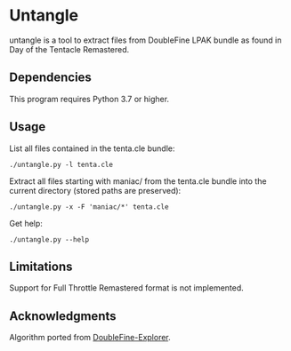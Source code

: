 # Untangle

untangle is a tool to extract files from DoubleFine LPAK bundle as found
in Day of the Tentacle Remastered.

## Dependencies

This program requires Python 3.7 or higher.

## Usage

List all files contained in the tenta.cle bundle:

    ./untangle.py -l tenta.cle

Extract all files starting with maniac/ from the tenta.cle bundle into
the current directory (stored paths are preserved):

    ./untangle.py -x -F 'maniac/*' tenta.cle

Get help:

    ./untangle.py --help

## Limitations

Support for Full Throttle Remastered format is not implemented.

## Acknowledgments

Algorithm ported from [DoubleFine-Explorer](https://github.com/bgbennyboy/DoubleFine-Explorer).
